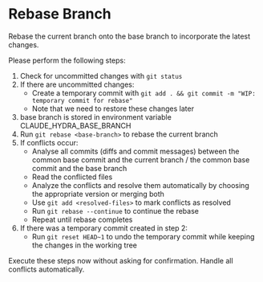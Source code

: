 # Rebase Branch

Rebase the current branch onto the base branch to incorporate the latest changes.

Please perform the following steps:

1. Check for uncommitted changes with `git status`
2. If there are uncommitted changes:
   - Create a temporary commit with `git add . && git commit -m "WIP: temporary commit for rebase"`
   - Note that we need to restore these changes later
3. base branch is stored in environment variable CLAUDE_HYDRA_BASE_BRANCH
4. Run `git rebase <base-branch>` to rebase the current branch
5. If conflicts occur:
   - Analyse all commits (diffs and commit messages) between the common base commit and the current branch / the common base commit and the base branch
   - Read the conflicted files
   - Analyze the conflicts and resolve them automatically by choosing the appropriate version or merging both
   - Use `git add <resolved-files>` to mark conflicts as resolved
   - Run `git rebase --continue` to continue the rebase
   - Repeat until rebase completes
6. If there was a temporary commit created in step 2:
   - Run `git reset HEAD~1` to undo the temporary commit while keeping the changes in the working tree

Execute these steps now without asking for confirmation. Handle all conflicts automatically.
